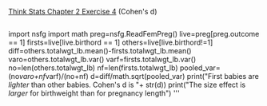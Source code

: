 [Think Stats Chapter 2 Exercise 4](http://greenteapress.com/thinkstats2/html/thinkstats2003.html#toc24) (Cohen's d)

>> ```
import nsfg
import math
preg=nsfg.ReadFemPreg()
live=preg[preg.outcome == 1]
firsts=live[live.birthord == 1]
others=live[live.birthord!=1]
diff=others.totalwgt_lb.mean()-firsts.totalwgt_lb.mean()
varo=others.totalwgt_lb.var()
varf=firsts.totalwgt_lb.var()
no=len(others.totalwgt_lb)
nf=len(firsts.totalwgt_lb)
pooled_var=(no*varo+nf*varf)/(no+nf)
d=diff/math.sqrt(pooled_var)
print("First babies are *lighter* than other babies. Cohen's d is "+ str(d))
print("The size effect is *larger* for birthweight than for pregnancy length")
'''
